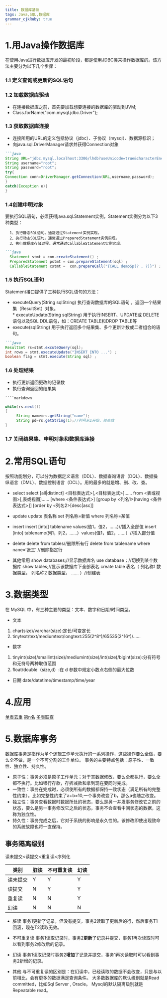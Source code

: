 ```yaml
---
title: 数据库基础
tags: Java,SQL,数据库
grammar_cjkRuby: true
---
```


# 1.用Java操作数据库
 在使用Java进行数据库开发的最初阶段，都是使用JDBC类来操作数据库的。该方法主要分为以下几个步骤：
### 1.1 定义查询或更新的SQL语句
### 1.2 加载数据库驱动
*   在连接数据库之前，首先要加载想要连接的数据库的驱动到JVM;
*  Class.forName("com.mysql.jdbc.Driver");
### 1.3  获取数据库连接
* 连接所用的URL的定义包括协议（jdbc）、子协议（mysql）、数据源标识；
* 向java.sql.DriverManager请求并获得Connection对象
````markdown
```java
String URL="jdbc.mysql.localhost:3306/lhdb?useUnicode=true&characterEncoding=gbk ; "//数据库名lhdb
String username="root";
String password="root";
try{
Connection conn=DriverManager.getConnection(URL,username,password);
}
catch(Exception e){
}
````
### 1.4创建申明对象

要执行SQL语句，必须获得java.sql.Statement实例，Statement实例分为以下3种类型：

      1、执行静态SQL语句。通常通过Statement实例实现。   
      2、执行动态SQL语句。通常通过PreparedStatement实例实现。   
      3、执行数据库存储过程。通常通过CallableStatement实例实现。
 ````markdown
 ```java
   Statement stmt = con.createStatement() ;   
   PreparedStatement pstmt = con.prepareStatement(sql) ;   
   CallableStatement cstmt =  con.prepareCall("{CALL demoSp(? , ?)}") ;   
  ````
### 1.5 执行SQL语句
   Statement接口提供了三种执行SQL语句的方法：
   * executeQuery(String sqlString)
    执行查询数据库的SQL语句   ，返回一个结果集（ResultSet）对象。  
    * executeUpdate(String sqlString)
    用于执行INSERT、UPDATE或 DELETE语句以及SQL DDL语句，如：CREATE TABLE和DROP TABLE等   
  * execute(sqlString)
  用于执行返回多个结果集、多个更新计数或二者组合的语句。
  ````markdown
  ```java
  ResultSet rs=stmt.excuteQuery(sql);
  int rows = stmt.executeUpdate("INSERT INTO ...") ;   
  boolean flag = stmt.execute(String sql) ;  
  ````
  
### 1.6 处理结果 
   * 执行更新返回更改的记录数
   * 执行查询返回的结果集
   
    ````markdown
   ```java
   while(rs.next())
   {
   		String name=rs.getString("name");
        String pd=rs.getString(1);//列号从1开始，较高效
   }
   ````
   
### 1.7 关闭结果集、申明对象和数据库连接

# 2.常用SQL语句
按照功能划分，可以分为数据定义语言（DDL）、数据查询语言（DQL）、数据操纵语言（DML）、数据控制语言（DCL）。用的最多的就是增、删、改、查。

* select
select [all|distinct] <目标表达式>[,<目标表达式>]……
from <表或视图>[,表或视图]……
[where <条件表达式>]
[group by <列名1>[having <条件表达式>]]
[order by <列名2>[desc|asc]]

* update
update 表名称 set 列名称=新值 where 列名称=某值

* insert
insert [into] tablename values(值1，值2，……)//插入全部值
insert [into] tablename(列1，列2，……）values(值1，值2，……）//插入部分值

* delete
delete from tables//删除所有行
delete from tablename where nane=‘张三’ //删除指定行

* 其他常用
show databases;//显示数据库名
use database；//切换到某个数据库
show tables;//显示该数据库下全部表名
create table 表名（
列名称1  数据类型，
列名称2  数据类型，
……
）//创建表

 # 3.数据类型
 在 MySQL 中，有三种主要的类型：文本、数字和日期/时间类型。
 
 * 文本
 1. char(size)/varchar(size):定长/可变定长
 2. tinytext/text/mediumtext/longtext:255(2^8^)/65535(2^16^)/……
 * 数字
1) tinyint(size)/smallint(size)/mediumint(size)/int(size)/bigint(size):分有符号和无符号两种取值范围
2) float/double（size,d）:在 d 参数中规定小数点右侧的最大位数
 * 日期
 date/datetime/timestamp/time/year
 
 # 4.应用
 [单表去重](https://leetcode.com/problems/delete-duplicate-emails/)
  [第n名](https://leetcode.com/problems/nth-highest-salary/)
  [多表联查](https://leetcode.com/problems/department-highest-salary/)
  # 5.数据库事务
数据库事务是指作为单个逻辑工作单元执行的一系列操作，这些操作要么全做，要么全不做，是一个不可分割的工作单位。
事务的主要特点包括：原子性、一致性、独立性、持久性。

* 原子性：事务必须是原子工作单元；对于其数据修改，要么全都执行，要么全都不执行。比如银行存款，存折减款和拿到现在要同时完成。
* 一致性：事务在完成时，必须使所有的数据都保持一致状态（满足所有的完整性约束）。比如完整性约束了a+b=10,一个事务改变了b，那么a也随之改变。
* 独立性：事务查看数据时数据所处的状态，要么是另一并发事务修改它之前的状态，要么是另一事务修改它之后的状态，事务不会查看中间状态的数据，这称为独立性。
* 持久性：事务完成之后，它对于系统的影响是永久性的。该修改即使出现致命的系统故障也将一直保持。

## 事务隔离级别
读未提交<读提交<重复读<序列化

  类别 | 脏读|不可重复读|幻读
------------- | ------------- | ------------- | -------------
读未提交 |Y|Y|Y
读提交 |N|Y|Y
重复读 |N|N|Y
幻读 |N|N|N

* 脏读
事务1更新了记录，但没有提交，事务2读取了更新后的行，然后事务T1回滚，现在T2读取无效。

* 不可重复读
事务1读取记录时，事务2**更新**了记录并提交，事务1再次读取时可以看到事务2修改后的记录。

* 幻读
事务1读取记录时事务2**增加**了记录并提交，事务1再次读取时可以看到事务2新增的记录。

* 其他
与不可重复读的区别是：在幻读中，已经读取的数据不会改变，只是与以前相比，会有更多的数据满足查询条件。
大多数数据库的默认级别就是Read committed，比如Sql Server , Oracle。
Mysql的默认隔离级别就是Repeatable read。

